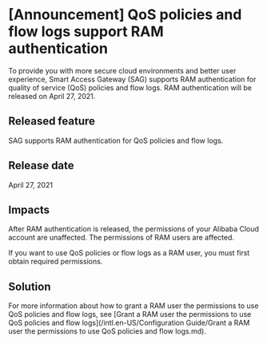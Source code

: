 # \[Announcement\] QoS policies and flow logs support RAM authentication

To provide you with more secure cloud environments and better user experience, Smart Access Gateway \(SAG\) supports RAM authentication for quality of service \(QoS\) policies and flow logs. RAM authentication will be released on April 27, 2021.

## Released feature

SAG supports RAM authentication for QoS policies and flow logs.

## Release date

April 27, 2021

## Impacts

After RAM authentication is released, the permissions of your Alibaba Cloud account are unaffected. The permissions of RAM users are affected.

If you want to use QoS policies or flow logs as a RAM user, you must first obtain required permissions.

## Solution

For more information about how to grant a RAM user the permissions to use QoS policies and flow logs, see [Grant a RAM user the permissions to use QoS policies and flow logs](/intl.en-US/Configuration Guide/Grant a RAM user the permissions to use QoS policies and flow logs.md).

